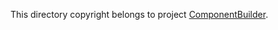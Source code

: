 ﻿
This directory copyright belongs to project [ComponentBuilder](https://github.com/AchievedOwner/ComponentBuilder).
